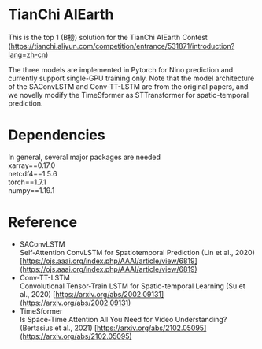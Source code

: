 # TianChi AIEarth
This is the top 1 (B榜) solution for the TianChi AIEarth Contest (https://tianchi.aliyun.com/competition/entrance/531871/introduction?lang=zh-cn)

The three models are implemented in Pytorch for Nino prediction and currently support single-GPU training only.
Note that the model architecture of the SAConvLSTM and Conv-TT-LSTM are from the original papers, and we novelly modify the TimeSformer as STTransformer for spatio-temporal prediction.

# Dependencies
In general, several major packages are needed\
xarray==0.17.0\
netcdf4==1.5.6\
torch==1.7.1\
numpy==1.19.1

# Reference
- SAConvLSTM\
Self-Attention ConvLSTM for Spatiotemporal Prediction (Lin et al., 2020) [https://ojs.aaai.org/index.php/AAAI/article/view/6819](https://ojs.aaai.org/index.php/AAAI/article/view/6819)
- Conv-TT-LSTM\
Convolutional Tensor-Train LSTM for Spatio-temporal Learning (Su et al., 2020) [https://arxiv.org/abs/2002.09131](https://arxiv.org/abs/2002.09131)
- TimeSformer\
Is Space-Time Attention All You Need for Video Understanding? (Bertasius et al., 2021) [https://arxiv.org/abs/2102.05095](https://arxiv.org/abs/2102.05095)
